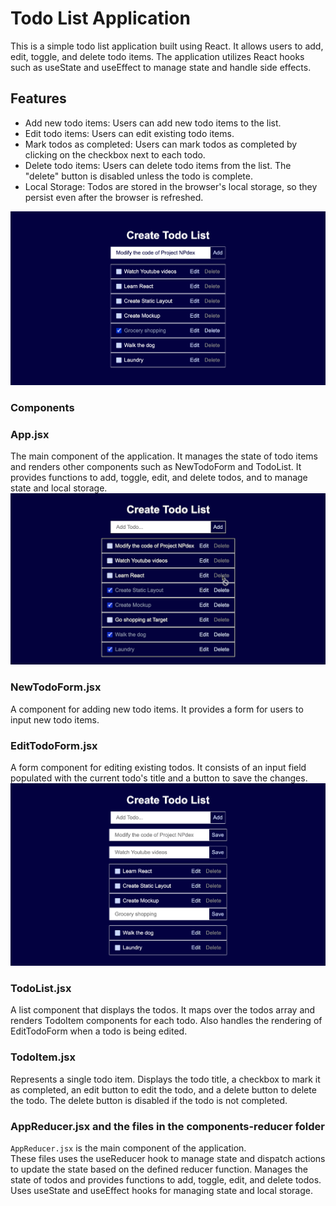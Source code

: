 # Todo List Application

This is a simple todo list application built using React. It allows users to add, edit, toggle, and delete todo items. The application utilizes React hooks such as useState and useEffect to manage state and handle side effects.

## Features

- Add new todo items: Users can add new todo items to the list.
- Edit todo items: Users can edit existing todo items.
- Mark todos as completed: Users can mark todos as completed by clicking on the checkbox next to each todo.
- Delete todo items: Users can delete todo items from the list. The "delete" button is disabled unless the todo is complete.
- Local Storage: Todos are stored in the browser's local storage, so they persist even after the browser is refreshed.

![todolist](./src/images/todolist.png)

### Components

### App.jsx

The main component of the application. It manages the state of todo items and renders other components such as NewTodoForm and TodoList. It provides functions to add, toggle, edit, and delete todos, and to manage state and local storage.
![delete](./src/images/delete.png)

### NewTodoForm.jsx

A component for adding new todo items. It provides a form for users to input new todo items.

### EditTodoForm.jsx

A form component for editing existing todos. It consists of an input field populated with the current todo's title and a button to save the changes.
![edit](./src/images/edit.png)

### TodoList.jsx

A list component that displays the todos. It maps over the todos array and renders TodoItem components for each todo. Also handles the rendering of EditTodoForm when a todo is being edited.

### TodoItem.jsx

Represents a single todo item. Displays the todo title, a checkbox to mark it as completed, an edit button to edit the todo, and a delete button to delete the todo. The delete button is disabled if the todo is not completed.

### AppReducer.jsx and the files in the components-reducer folder

`AppReducer.jsx` is the main component of the application.  
These files uses the useReducer hook to manage state and dispatch actions to update the state based on the defined reducer function. Manages the state of todos and provides functions to add, toggle, edit, and delete todos. Uses useState and useEffect hooks for managing state and local storage.

